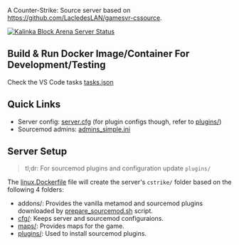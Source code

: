A Counter-Strike: Source server based on https://github.com/LacledesLAN/gamesvr-cssource.


[![Kalinka Block Arena Server Status](https://cache.gametracker.com/server_info/83.217.214.157:27015/b_560_95_1.png)](https://www.gametracker.com/server_info/83.217.214.157:27015/)


## Build & Run Docker Image/Container For Development/Testing

Check the VS Code tasks [tasks.json](./.vscode/tasks.json)

## Quick Links
- Server config: [server.cfg](./cfg/server.cfg) (for plugin configs though, refer to [plugins/](./plugins/README.md))
- Sourcemod admins: [admins_simple.ini](./plugins/admins/configs/admins_simple.ini)

## Server Setup

> tl;dr: For sourcemod plugins and configuration update `plugins/`

The [linux.Dockerfile](./linux.Dockerfile) file will create the server's `cstrike/` folder based on the following 4 folders:

- addons/: Provides the vanilla metamod and sourcemod plugins downloaded by [prepare_sourcemod.sh](./prepare_sourcemod.sh) script.
- [cfg/](./cfg/): Keeps server and sourcemod configuraions.
- [maps/](./maps): Provides maps for the game.
- [plugins/](./plugins/): Used to install sourcemod plugins.
